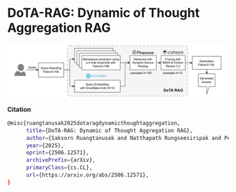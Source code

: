 # DoTA-RAG: Dynamic of Thought Aggregation RAG
![img](./images/intro/dotarag.png)

**Citation**
```bash
@misc{ruangtanusak2025dotaragdynamicthoughtaggregation,
      title={DoTA-RAG: Dynamic of Thought Aggregation RAG}, 
      author={Saksorn Ruangtanusak and Natthapath Rungseesiripak and Peerawat Rojratchadakorn and Monthol Charattrakool and Natapong Nitarach},
      year={2025},
      eprint={2506.12571},
      archivePrefix={arXiv},
      primaryClass={cs.CL},
      url={https://arxiv.org/abs/2506.12571}, 
}
```

